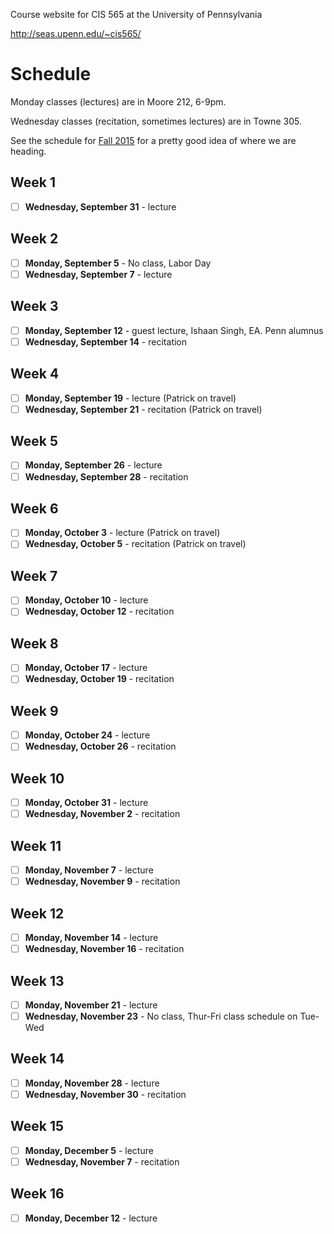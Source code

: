 Course website for CIS 565 at the University of Pennsylvania

http://seas.upenn.edu/~cis565/

# Schedule

Monday classes (lectures) are in Moore 212, 6-9pm.

Wednesday classes (recitation, sometimes lectures) are in Towne 305.

See the schedule for [Fall 2015](https://github.com/CIS565-Fall-2015/cis565-fall-2015.github.io#course-schedule) for a pretty good idea of where we are heading.

## Week 1

* [ ] **Wednesday, September 31** - lecture

## Week 2

* [ ] **Monday, September 5** - No class, Labor Day
* [ ] **Wednesday, September 7** - lecture

## Week 3

* [ ] **Monday, September 12** - guest lecture, Ishaan Singh, EA.  Penn alumnus
* [ ] **Wednesday, September 14** - recitation

## Week 4

* [ ] **Monday, September 19** - lecture (Patrick on travel)
* [ ] **Wednesday, September 21** - recitation (Patrick on travel)

## Week 5

* [ ] **Monday, September 26** - lecture
* [ ] **Wednesday, September 28** - recitation

## Week 6

* [ ] **Monday, October 3** - lecture (Patrick on travel)
* [ ] **Wednesday, October 5** - recitation (Patrick on travel)

## Week 7

* [ ] **Monday, October 10** - lecture
* [ ] **Wednesday, October 12** - recitation

## Week 8

* [ ] **Monday, October 17** - lecture
* [ ] **Wednesday, October 19** - recitation

## Week 9

* [ ] **Monday, October 24** - lecture
* [ ] **Wednesday, October 26** - recitation

## Week 10

* [ ] **Monday, October 31** - lecture
* [ ] **Wednesday, November 2** - recitation

## Week 11

* [ ] **Monday, November 7** - lecture
* [ ] **Wednesday, November 9** - recitation

## Week 12

* [ ] **Monday, November 14** - lecture
* [ ] **Wednesday, November 16** - recitation

## Week 13

* [ ] **Monday, November 21** - lecture
* [ ] **Wednesday, November 23** - No class, Thur-Fri class schedule on Tue-Wed

## Week 14

* [ ] **Monday, November 28** - lecture
* [ ] **Wednesday, November 30** - recitation

## Week 15

* [ ] **Monday, December 5** - lecture
* [ ] **Wednesday, November 7** - recitation

## Week 16

* [ ] **Monday, December 12** - lecture
